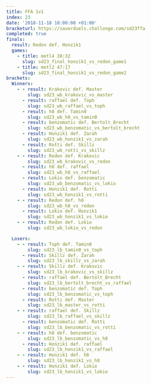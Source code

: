 ```yaml
---
title: FFA 1v1
index: 23
date: '2018-11-18 18:00:00 +01:00'
bracketurl: https://sauerduels.challonge.com/sd23ffa
completed: true
finals:
  result: Redon def. Honzik1
  games:
    - title: metl4 38:32
      slug: sd23_final_honzik1_vs_redon_game1
    - title: metl2 47:17
      slug: sd23_final_honzik1_vs_redon_game2
brackets:
  Winners:
    - - result: Krakovic def. Master
        slug: sd23_wb_krakovic_vs_master
      - result: raffael def. Toph
        slug: sd23_wb_raffael_vs_toph
      - result: h8 def. Tamin0
        slug: sd23_wb_h8_vs_tamin0
      - result: benzomatic def. Bertolt_Brecht
        slug: sd23_wb_benzomatic_vs_bertolt_brecht
      - result: Honzik1 def. Zarah
        slug: sd23_wb_honzik1_vs_zarah
      - result: Rotti def. Skillz
        slug: sd23_wb_rotti_vs_skillz
    - - result: Redon def. Krakovic
        slug: sd23_wb_krakovic_vs_redon
      - result: h8 def. raffael
        slug: sd23_wb_h8_vs_raffael
      - result: Lokio def. benzomatic
        slug: sd23_wb_benzomatic_vs_lokio
      - result: Honzik1 def. Rotti
        slug: sd23_wb_honzik1_vs_rotti
    - - result: Redon def. h8
        slug: sd23_wb_h8_vs_redon
      - result: Lokio def. Honzik1
        slug: sd23_wb_honzik1_vs_lokio
    - - result: Redon def. Lokio
        slug: sd23_wb_lokio_vs_redon

  Losers:
    - - result: Toph def. Tamin0
        slug: sd23_lb_tamin0_vs_toph
      - result: Skillz def. Zarah
        slug: sd23_lb_skillz_vs_zarah
    - - result: Skillz def. Krakovic
        slug: sd23_lb_krakovic_vs_skillz
      - result: raffael def. Bertolt_Brecht
        slug: sd23_lb_bertolt_brecht_vs_raffael
      - result: benzomatic def. Toph
        slug: sd23_lb_benzomatic_vs_toph
      - result: Rotti def. Master
        slug: sd23_lb_master_vs_rotti
    - - result: raffael def. Skillz
        slug: sd23_lb_raffael_vs_skillz
      - result: benzomatic def. Rotti
        slug: sd23_lb_benzomatic_vs_rotti
    - - result: h8 def. benzomatic
        slug: sd23_lb_benzomatic_vs_h8
      - result: Honzik1 def. raffael
        slug: sd23_lb_honzik1_vs_raffael
    - - result: Honzik1 def. h8
        slug: sd23_lb_honzik1_vs_h8
    - - result: Honzik1 def. Lokio
        slug: sd23_lb_honzik1_vs_lokio
---
```

